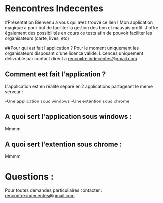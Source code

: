 
# Rencontres Indecentes

#Présentation
Bienvenu a vous qui avez trouvé ce lien !
Mon application magique a pour but de faciliter la gestion des bon et mauvais profil.
J'offre également des possibilités en cours de tests afin de pouvoir faciliter les organisateurs (carte, lives, etc)

##Pour qui est fait l'application ?
Pour le moment uniquement les organisateurs disposant d'une licence valide.
Licences uniquement delivrable par contact direct a rencontre.indecentes@gmail.com

## Comment est fait l'application ?

L'application est en réalité séparé en 2 applications partageant le meme serveur :

-Une application sous windows
-Une extention sous chrome

## A quoi sert l'application sous windows :

Mmmm


## A quoi sert l'extention sous chrome :

Mmmm

# Questions :

Pour toutes demandes particuliaires contacter : rencontre.indecentes@gmail.com
